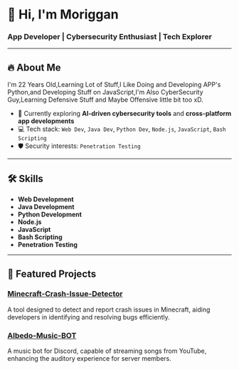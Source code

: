 # 👋 Hi, I'm Moriggan  
### App Developer | Cybersecurity Enthusiast | Tech Explorer

---

## 🔥 About Me
I'm 22 Years Old,Learning Lot of Stuff,I Like Doing and Developing APP's Python,and Developing Stuff on JavaScript,I'm Also CyberSecurity Guy,Learning Defensive Stuff and Maybe Offensive little bit too xD.

- 🌱 Currently exploring **AI-driven cybersecurity tools** and **cross-platform app developments**
- 💻 Tech stack: `Web Dev`, `Java Dev`, `Python Dev`, `Node.js`, `JavaScript`, `Bash Scripting`
- 🛡️ Security interests: `Penetration Testing`

---

## 🛠️ Skills
- **Web Development**
- **Java Development**
- **Python Development**
- **Node.js**
- **JavaScript**
- **Bash Scripting**
- **Penetration Testing**

---

## 🚀 Featured Projects

### [Minecraft-Crash-Issue-Detector](https://github.com/Moriggan/Minecraft-Crash-Issue-Detector)
A tool designed to detect and report crash issues in Minecraft, aiding developers in identifying and resolving bugs efficiently.

### [Albedo-Music-BOT](https://github.com/Moriggan/Albedo-Music-BOT)
A music bot for Discord, capable of streaming songs from YouTube, enhancing the auditory experience for server members.

